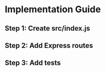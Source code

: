 # Implementation Guide

## Step 1: Create src/index.js
## Step 2: Add Express routes
## Step 3: Add tests
